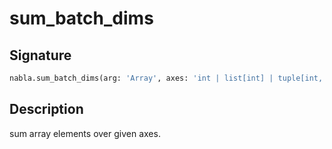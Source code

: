 # sum_batch_dims

## Signature

```python
nabla.sum_batch_dims(arg: 'Array', axes: 'int | list[int] | tuple[int, ...] | None' = None, keep_dims: 'bool' = False) -> 'Array'
```

## Description

sum array elements over given axes.

